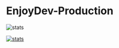 # EnjoyDev-Production
![stats](https://github-readme-stats.vercel.app/api?username=EnjoyDev-Production&show_icons=true&theme=midnight-purple)</br>

[![stats](https://github-readme-stats.vercel.app/api/wakatime?username=EnjoyDev-Production&theme=midnight-purple)](https://wakatime.com/@EnjoyDev-Production)
